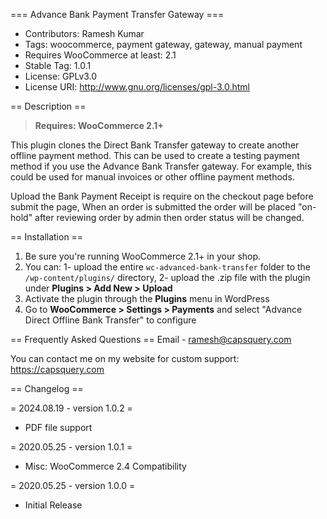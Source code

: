 === Advance Bank Payment Transfer Gateway ===

 - Contributors: Ramesh Kumar
 - Tags: woocommerce, payment gateway, gateway, manual payment
 - Requires WooCommerce at least: 2.1
 - Stable Tag: 1.0.1
 - License: GPLv3.0
 - License URI: http://www.gnu.org/licenses/gpl-3.0.html

== Description ==

> **Requires: WooCommerce 2.1+**

This plugin clones the Direct Bank Transfer gateway to create another offline payment method. This can be used to create a testing payment method if you use the Advance Bank Transfer gateway. 
For example, this could be used for manual invoices or other offline payment methods.

Upload the Bank Payment Receipt is require on the checkout page before submit the page, When an order is submitted the order will be placed "on-hold" after reviewing order by admin then order status will be changed.


== Installation ==

1. Be sure you're running WooCommerce 2.1+ in your shop.
2. You can: 1- upload the entire `wc-advanced-bank-transfer` folder to the `/wp-content/plugins/` directory, 2- upload the .zip file with the plugin under **Plugins &gt; Add New &gt; Upload**
3. Activate the plugin through the **Plugins** menu in WordPress
4. Go to **WooCommerce &gt; Settings &gt; Payments** and select "Advance Direct Offline Bank Transfer" to configure

== Frequently Asked Questions ==
Email - ramesh@capsquery.com

You can contact me on my website for custom support: https://capsquery.com


== Changelog ==

= 2024.08.19 - version 1.0.2 =
 * PDF file support
 
= 2020.05.25 - version 1.0.1 =
 * Misc: WooCommerce 2.4 Compatibility

= 2020.05.25 - version 1.0.0 =
 * Initial Release
